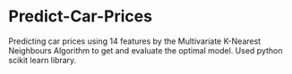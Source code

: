 # Predict-Car-Prices

Predicting car prices using 14 features by the Multivariate K-Nearest Neighbours Algorithm to get and evaluate the optimal model. Used python scikit learn library.
